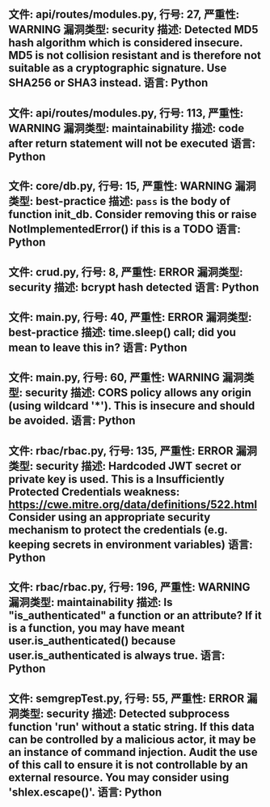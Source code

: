文件: api/routes/modules.py, 行号: 27, 严重性: WARNING
漏洞类型: security
描述: Detected MD5 hash algorithm which is considered insecure. MD5 is not collision resistant and is therefore not suitable as a cryptographic signature. Use SHA256 or SHA3 instead.
语言: Python
--------------------------------------------------
文件: api/routes/modules.py, 行号: 113, 严重性: WARNING
漏洞类型: maintainability
描述: code after return statement will not be executed
语言: Python
--------------------------------------------------
文件: core/db.py, 行号: 15, 严重性: WARNING
漏洞类型: best-practice
描述: `pass` is the body of function init_db. Consider removing this or raise NotImplementedError() if this is a TODO
语言: Python
--------------------------------------------------
文件: crud.py, 行号: 8, 严重性: ERROR
漏洞类型: security
描述: bcrypt hash detected
语言: Python
--------------------------------------------------
文件: main.py, 行号: 40, 严重性: ERROR
漏洞类型: best-practice
描述: time.sleep() call; did you mean to leave this in?
语言: Python
--------------------------------------------------
文件: main.py, 行号: 60, 严重性: WARNING
漏洞类型: security
描述: CORS policy allows any origin (using wildcard '*'). This is insecure and should be avoided.
语言: Python
--------------------------------------------------
文件: rbac/rbac.py, 行号: 135, 严重性: ERROR
漏洞类型: security
描述: Hardcoded JWT secret or private key is used. This is a Insufficiently Protected Credentials weakness: https://cwe.mitre.org/data/definitions/522.html Consider using an appropriate security mechanism to protect the credentials (e.g. keeping secrets in environment variables)
语言: Python
--------------------------------------------------
文件: rbac/rbac.py, 行号: 196, 严重性: WARNING
漏洞类型: maintainability
描述: Is "is_authenticated" a function or an attribute? If it is a function, you may have meant user.is_authenticated() because user.is_authenticated is always true.
语言: Python
--------------------------------------------------
文件: semgrepTest.py, 行号: 55, 严重性: ERROR
漏洞类型: security
描述: Detected subprocess function 'run' without a static string. If this data can be controlled by a malicious actor, it may be an instance of command injection. Audit the use of this call to ensure it is not controllable by an external resource. You may consider using 'shlex.escape()'.
语言: Python
--------------------------------------------------
